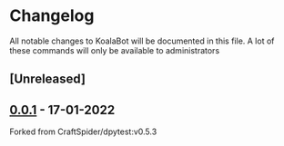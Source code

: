 # Changelog
All notable changes to KoalaBot will be documented in this file. A lot of these commands will only be available to
administrators

## [Unreleased]


## [0.0.1] - 17-01-2022
Forked from CraftSpider/dpytest:v0.5.3

[0.0.2]: https://github.com/KoalaBotUK/testcord/compare/v0.0.1...v0.0.2
[0.0.1]: https://github.com/KoalaBotUK/testcord/releases/tag/v0.0.1
